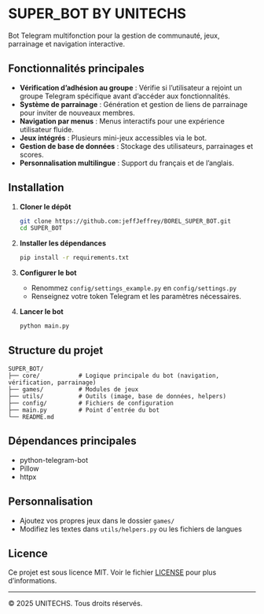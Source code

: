 # SUPER_BOT BY UNITECHS

Bot Telegram multifonction pour la gestion de communauté, jeux, parrainage et navigation interactive.

## Fonctionnalités principales

- **Vérification d’adhésion au groupe** : Vérifie si l’utilisateur a rejoint un groupe Telegram spécifique avant d’accéder aux fonctionnalités.
- **Système de parrainage** : Génération et gestion de liens de parrainage pour inviter de nouveaux membres.
- **Navigation par menus** : Menus interactifs pour une expérience utilisateur fluide.
- **Jeux intégrés** : Plusieurs mini-jeux accessibles via le bot.
- **Gestion de base de données** : Stockage des utilisateurs, parrainages et scores.
- **Personnalisation multilingue** : Support du français et de l’anglais.

## Installation

1. **Cloner le dépôt**
   ```bash
   git clone https://github.com:jeffJeffrey/BOREL_SUPER_BOT.git
   cd SUPER_BOT
   ```

2. **Installer les dépendances**
   ```bash
   pip install -r requirements.txt
   ```

3. **Configurer le bot**
   - Renommez `config/settings_example.py` en `config/settings.py`
   - Renseignez votre token Telegram et les paramètres nécessaires.

4. **Lancer le bot**
   ```bash
   python main.py
   ```

## Structure du projet

```
SUPER_BOT/
├── core/           # Logique principale du bot (navigation, vérification, parrainage)
├── games/          # Modules de jeux
├── utils/          # Outils (image, base de données, helpers)
├── config/         # Fichiers de configuration
├── main.py         # Point d’entrée du bot
└── README.md
```

## Dépendances principales

- python-telegram-bot
- Pillow
- httpx

## Personnalisation

- Ajoutez vos propres jeux dans le dossier `games/`
- Modifiez les textes dans `utils/helpers.py` ou les fichiers de langues

## Licence

Ce projet est sous licence MIT. Voir le fichier [LICENSE](LICENSE) pour plus d’informations.

---

© 2025 UNITECHS. Tous droits réservés.